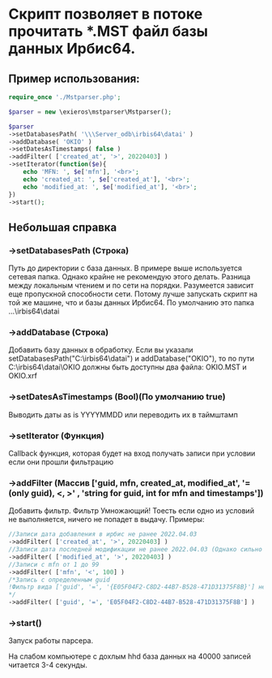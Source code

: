 # Скрипт позволяет в потоке прочитать *.MST файл базы данных Ирбис64.

## Пример использования:
```php
require_once './Mstparser.php';

$parser = new \exieros\mstparser\Mstparser();

$parser
->setDatabasesPath( '\\\Server_odb\irbis64\datai' )
->addDatabase( 'OKIO' )
->setDatesAsTimestamps( false )
->addFilter( ['created_at', '>', 20220403] )
->setIterator(function($e){
    echo 'MFN: ', $e['mfn'], '<br>';
    echo 'created_at: ', $e['created_at'], '<br>';
    echo 'modified_at: ', $e['modified_at'], '<br>';
})
->start();
 ```
## Небольшая справка
### ->setDatabasesPath (Строка)
Путь до директории с база данных. В примере выше используется сетевая папка. Однако крайне не рекомендую этого делать. Разница между локальным чтением и по сети на порядки. Разумеется зависит еще пропускной способности сети. Потому лучше запускать скрипт на той же машине, что и базы данных Ирбис64. По умолчанию это папка ...\irbis64\datai

### ->addDatabase (Строка)
Добавить базу данных в обработку.
Если вы указали setDatabasesPath("C:\irbis64\datai") и addDatabase("OKIO"),
то по пути C:\irbis64\datai\OKIO должны быть доступны два файла: OKIO.MST и OKIO.xrf

### ->setDatesAsTimestamps (Bool)(По умолчанию true)
Выводить даты as is YYYYMMDD или переводить их в таймштамп

### ->setIterator (Функция)
Callback функция, которая будет на вход получать записи при условии если они прошли фильтрацию

### ->addFilter (Массив ['guid, mfn, created_at, modified_at', '=(only guid), <, >' , 'string for guid, int for mfn and timestamps'])
Добавить фильтр. Фильтр Умножающий! Тоесть если одно из условий не выполняется, ничего не попадет в выдачу.
Примеры:
```php
//Записи дата добавления в ирбис не ранее 2022.04.03
->addFilter( ['created_at', '>', 20220403] )
//Записи дата последней модификации не ранее 2022.04.03 (Однако сильно прямо полагаться на эти даты не стоит, они не гарантируют ничего ввиду особенностей работы ирбис)
->addFilter( ['modified_at', '>', 20220403] )
//Записи с mfn от 1 до 99
->addFilter( ['mfn', '<', 100] )
/*Запись c определенным guid
!Фильтр вида ['guid', '=', '{E05F04F2-C8D2-44B7-B528-471D31375F8B}'] не вернет ничего. Именно в таком формате они почему-то хранятся в ирбис.....
*/
->addFilter( ['guid', '=', 'E05F04F2-C8D2-44B7-B528-471D31375F8B'] )
 ```

### ->start()
Запуск работы парсера.

На слабом компьютере с дохлым hhd база данных на 40000 записей читается 3-4 секунды.